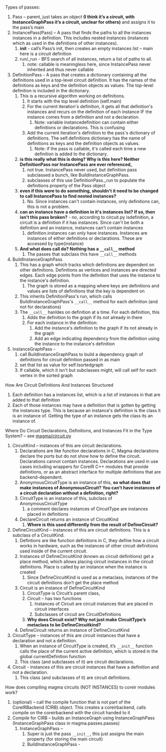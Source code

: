 Types of passes:
1. Pass – parent, just takes an object __(I think it’s a circuit, with InstanceGraphPass it’s a circuit, unclear for others)__ and assigns it to the pass’s main
2. InstancePass(Pass) – A pass that finds the paths to all the instances instances in a definition. This includes nested instances (instances which as used in the definitions of other instances).
    1. __init__ - call’s Pass’s init, then creates an empty instances list – main here is a circuit definition
    1. run/_run - BFS search of all instances, return a list of paths to all.
        1. note: callable is meaningless here, since InstancePass never inherited and thus never callable
3. DefinitionPass - A pass that creates a dictionary containing all the definitions used in a top-level circuit definition. It has the names of the definitions as keys and the definition objects as values. The top-level definition is included in the dictionary.
    1. This is a recursive algorithm working on definitions.
        1. It starts with the top level definition (self.main)
        1. For the current iteration's definition, it gets all that definition's instances and recurs on the definition of each instance IF the instance comes from a definition and not a declaration.
            1. Note: variable instancedefinition can contain either definitions or declarations. This is confusing
        1. Add the current iteration's definition to the pass's dictionary of definitions. The self.definitions dictionary has the name of definitions as keys and the definition objects as values.
            1. Note: if the pass is callable, it's called each time a new definition is added to the dictionary.
    1. __is this really what this is doing? Why is this here? Neither DefinitionPass nor InstancePass are ever referenced___
        1. not true. InstancePass never used, but definition pass subclassed a bunch, like BuildInstanceGraphPass.
        2. subclasses of this use DefinitionPass._run to populate the definitions property of the Pass object
    2. __even if this were to do something, shouldn't it need to be changed to call InstancePass to find nested instances?__
        1. No. Since instances can't contain instances, only definitions can, this is not a problem.
    2. __can an instance have a definition in it's instances list? If so, then isn't this pass broken?__ - no, according to circuit.py isdefinition, a circuit is a definition if it has instances. Since can't be both a definition and an instance, instances can't contain instances
        1. definition.instances can only have instances. Instances are instances of either definitions or declarations. These are accessed by type(instance)
    3. __And what does call do? Nothing has a `__call__` method__
        1. The passes that subclass this have `__call__` methods
4. BuildInstanceGraphPass
    1. This has a graph which tracks which definitions are dependent on other definitions. Definitions as vertices and instances are directed edges. Each edge points from the definition that uses the instance to the instance's definition.
        1. The graph is stored as a mapping where keys are definitions and values are lists of definitions that the key is dependent on
    1. This inherits DefinitionPass's run, which calls BuildInstanceGraphPass's `__call__` method for each definition (and not for declarations)
    1. The `__call__` hanldes on definition at a time. For each definition, this
        1. Adds the definition to the graph if its not already in there
        2. For each instance in the definition:
            1. Add the instance's definition to the graph if its not already in the graph
            1. Add an edge indicating dependency from the definition using the instance to the instance's definition
5. InstanceGraphPass -
    1. call BuildInstanceGraphPass to build a dependency graph of definitions for circuit definition passed in as main
    1. set that list as value for self.tsortedgraph
    1. If callable, which it isn't but subclasses might, will call self for each vertex in the sorted graph


How Are Circuit Definitions And Instances Structured
1. Each definition has a instances list, which is a list of instances in that are added to that definition
2. Each of those instances may have a definition that is gotten by getting the instances type. This is because an instance's definition is the class it is an instance of. Getting the type of an instance gets the class its an instance of.

Where Do Circuit Declarations, Definitions, and Instances Fit in the Type System? – see [magma/circuit.py](https://github.com/phanrahan/magma/blob/coreir-dev/magma/circuit.py)
1. CircuitKind – instances of this are circuit declarations.
    1. Declarations are like function declarations in C, Magma declarations declare the ports but do not show how to define the circuit. Declarations cannot contain instances. Declarations are used in use cases including wrappers for CoreIR C++ modules that provide definitions, or as an abstract interface for multiple definitions that are backend-dependent.
    1. AnonymousCircuitType is an instance of this, __so what does that make instances of AnonymousCircuit? You can’t have instances of a circuit declaration without a definition, right?__
    1. CircuitType is an instance of this, subclass of AnonymousCircuitType
        1. a comment declares instances of CircuitType are instances placed in definitions
    1. DeclareCircuit returns an instance of CircuitKind
        1. __Where is this used differently from the result of DefineCircuit?__
2. DefineCircuitKind – instances of this are circuit definitions. This is a subclass of a CircuitKind.
    1. Defintions are like function definitions in C, they define how a circuit works in hardware, such as the instances of other circuit definitions used inside of the current circuit.
    1. Instances of DefineCircuitKind (known as circuit definitions) get a place method, which allows placing circuit instances in the circuit definitions. Place is called by an instance when the instance is created
        1. Since DefineCircuitKind is used as a metaclass, instances of the circuit definitions don’t get the place method
    1. Circuit is an instance of DefineCircuitKind
        1. CircuitType is Circuit’s parent class,
        1. Circuit – has two functions
            1. Instances of Circuit are circuit instances that are placed in circuit interfaces
            2. Subclasses of circuit are CircuitDefinitions
        1. __Why does Circuit exist? Why not just make CircuitType’s metaclass to be DefineCircuitkind?__
    1. DefineCircuit returns an instance of DefineCircuitKind
3. CircuitType – instances of this are circuit instances that have a declaration and not a definition.
    1. When an instance of CircuitType is created, it’s `__init__` function calls the place of the current active definition, which is stored in the global currentDefinition function
    1. This class (and subclasses of it) are circuit declarations.
4. Circuit - instances of this are circuit instances that have a definition and not a declaration.
    1. This class (and subclasses of it) are circuit definitions.

How does compiling magma circuits (NOT INSTANCES) to coreir modules work?
1. (optional) – call the compile function that is not part of the CoreIRBackend (CIRB) object. This creates a coreirbackend, calls compile on the coreirbackend with the circuit handed to it
2. Compile for CIRB – builds an InstanceGraph using InstanceGraphPass (InstanceGraphPass class in magma.passes.passes)
    1. InstanceGraphPass –
        1. Super is just the pass `__init__`, this just assigns the main property (for storing the main circuit)
        1. BuildInstanceGraphPass -
